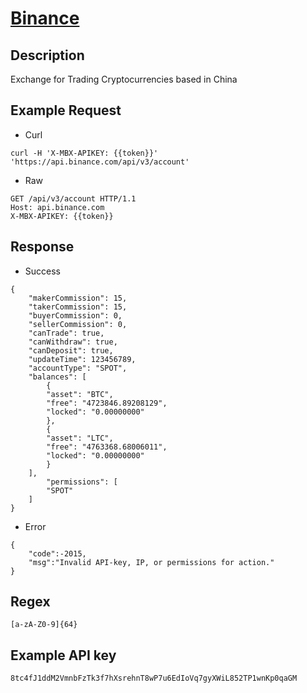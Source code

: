 # [Binance](https://github.com/binance/binance-spot-api-docs)

## __Description__
Exchange for Trading Cryptocurrencies based in China

## __Example Request__
* Curl
```
curl -H 'X-MBX-APIKEY: {{token}}' 'https://api.binance.com/api/v3/account'
```

* Raw
```
GET /api/v3/account HTTP/1.1
Host: api.binance.com
X-MBX-APIKEY: {{token}}
```

## __Response__
* Success
```
{
    "makerCommission": 15,
    "takerCommission": 15,
    "buyerCommission": 0,
    "sellerCommission": 0,
    "canTrade": true,
    "canWithdraw": true,
    "canDeposit": true,
    "updateTime": 123456789,
    "accountType": "SPOT",
    "balances": [
        {
        "asset": "BTC",
        "free": "4723846.89208129",
        "locked": "0.00000000"
        },
        {
        "asset": "LTC",
        "free": "4763368.68006011",
        "locked": "0.00000000"
        }
    ],
        "permissions": [
        "SPOT"
    ]
}
```
* Error
```
{
    "code":-2015,
    "msg":"Invalid API-key, IP, or permissions for action."
}
```
## __Regex__
```
[a-zA-Z0-9]{64}
```

## __Example API key__
```
8tc4fJ1ddM2VmnbFzTk3f7hXsrehnT8wP7u6EdIoVq7gyXWiL852TP1wnKp0qaGM
```
